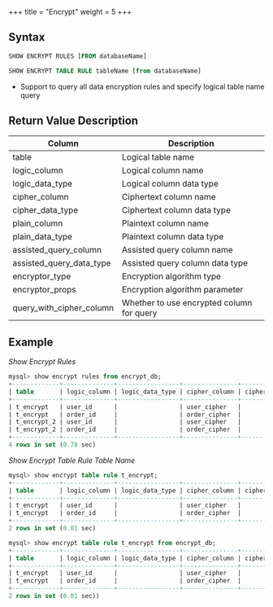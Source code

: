 +++
title = "Encrypt"
weight = 5
+++

## Syntax

```sql
SHOW ENCRYPT RULES [FROM databaseName]

SHOW ENCRYPT TABLE RULE tableName [from databaseName]
```
- Support to query all data encryption rules and specify logical table name query

## Return Value Description

| Column                    | Description                                 |
| ---------------           | -------------------------------             |
| table                     | Logical table name                          |
| logic_column              | Logical column name                         |
| logic_data_type           | Logical column data type                    |
| cipher_column             | Ciphertext column name                      |
| cipher_data_type          | Ciphertext column data type                 |
| plain_column              | Plaintext column name                       |
| plain_data_type           | Plaintext column data type                  |
| assisted_query_column     | Assisted query column name                  |
| assisted_query_data_type  | Assisted query column data type             |
| encryptor_type            | Encryption algorithm type                   |
| encryptor_props           | Encryption algorithm parameter              |
| query_with_cipher_column  | Whether to use encrypted column for query   |

## Example

*Show Encrypt Rules*
```sql
mysql> show encrypt rules from encrypt_db;
+-------------+--------------+-----------------+---------------+------------------+--------------+-----------------+-----------------------+--------------------------+----------------+-------------------------+--------------------------+
| table       | logic_column | logic_data_type | cipher_column | cipher_data_type | plain_column | plain_data_type | assisted_query_column | assisted_query_data_type | encryptor_type | encryptor_props         | query_with_cipher_column |
+-------------+--------------+-----------------+---------------+------------------+--------------+-----------------+-----------------------+--------------------------+----------------+-------------------------+--------------------------+
| t_encrypt   | user_id      |                 | user_cipher   |                  | user_plain   |                 |                       |                          | AES            | aes-key-value=123456abc | true                     |
| t_encrypt   | order_id     |                 | order_cipher  |                  |              |                 |                       |                          | MD5            |                         | true                     |
| t_encrypt_2 | user_id      |                 | user_cipher   |                  | user_plain   |                 |                       |                          | AES            | aes-key-value=123456abc | false                    |
| t_encrypt_2 | order_id     |                 | order_cipher  |                  |              |                 |                       |                          | MD5            |                         | false                    |
+-------------+--------------+-----------------+---------------+------------------+--------------+-----------------+-----------------------+--------------------------+----------------+-------------------------+--------------------------+
4 rows in set (0.78 sec)
```

*Show Encrypt Table Rule Table Name*
```sql
mysql> show encrypt table rule t_encrypt;
+-------------+--------------+-----------------+---------------+------------------+--------------+-----------------+-----------------------+--------------------------+----------------+-------------------------+--------------------------+
| table       | logic_column | logic_data_type | cipher_column | cipher_data_type | plain_column | plain_data_type | assisted_query_column | assisted_query_data_type | encryptor_type | encryptor_props         | query_with_cipher_column |
+-------------+--------------+-----------------+---------------+------------------+--------------+-----------------+-----------------------+--------------------------+----------------+-------------------------+--------------------------+
| t_encrypt   | user_id      |                 | user_cipher   |                  | user_plain   |                 |                       |                          | AES            | aes-key-value=123456abc | true                     |
| t_encrypt   | order_id     |                 | order_cipher  |                  |              |                 |                       |                          | MD5            |                         | true                     |
+-------------+--------------+-----------------+---------------+------------------+--------------+-----------------+-----------------------+--------------------------+----------------+-------------------------+--------------------------+
2 rows in set (0.01 sec)

mysql> show encrypt table rule t_encrypt from encrypt_db;
+-------------+--------------+-----------------+---------------+------------------+--------------+-----------------+-----------------------+--------------------------+----------------+-------------------------+--------------------------+
| table       | logic_column | logic_data_type | cipher_column | cipher_data_type | plain_column | plain_data_type | assisted_query_column | assisted_query_data_type | encryptor_type | encryptor_props         | query_with_cipher_column |
+-------------+--------------+-----------------+---------------+------------------+--------------+-----------------+-----------------------+--------------------------+----------------+-------------------------+--------------------------+
| t_encrypt   | user_id      |                 | user_cipher   |                  | user_plain   |                 |                       |                          | AES            | aes-key-value=123456abc | true                     |
| t_encrypt   | order_id     |                 | order_cipher  |                  |              |                 |                       |                          | MD5            |                         | true                     |
+-------------+--------------+-----------------+---------------+------------------+--------------+-----------------+-----------------------+--------------------------+----------------+-------------------------+--------------------------+
2 rows in set (0.01 sec))
```
